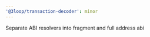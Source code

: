 ```yaml
---
'@3loop/transaction-decoder': minor
---
```


Separate ABI resolvers into fragment and full address abi

